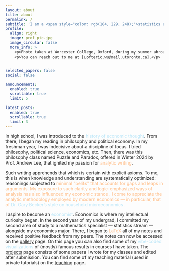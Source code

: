 ```yaml
---
layout: about
title: about
permalink: /
subtitle: 'I am a <span style="color: rgb(184, 229, 248);">statistics and economics </span> undergraduate at <span style="color: rgb(255, 188, 134);">University of Toronto</span>.'
profile:
  align: right
  image: prof_pic.jpg
  image_circular: false
  more_info: >
    <p>Photo taken at Worcester College, Oxford, during my summer abroad in 2024.</p> 
    <p>You can reach out to me at [uofteric.wu@mail.utoronto.ca].</p>
  

selected_papers: false
social: false

announcements:
  enabled: true
  scrollable: true
  limit: 5

latest_posts:
  enabled: true
  scrollable: true
  limit: 3
---
```


In high school, I was introduced to the <span style="color: rgb(184, 229, 248);">history of economic thought</span>. From there, I began my reading in philosophy and political economy. In my freshman year, I was indecisive about a discipline of focus. I tried philosophy, political science, economics, etc. Then, there was this philosophy class named Puzzle and Paradox, offered in Winter 2024 by Prof. Andrew Lee, that ignited my passion for <span style="color: rgb(255, 188, 134);">analytic writing</span>. 

Such writing apprehends that which is certain with explicit axioms. To me, this is when knowledge and understanding are systematically optimized: reasonings subjected to <span style="color: rgb(255, 188, 134);"> minimal "belifs" <span> that accounts for gaps and leaps in arguments. My exposure to such clarity and logic-emphasized ways of analysis has also influenced my <span style="color: rgb(255, 188, 134);"> economic stance <span>. I come to appreciate the analytic methodology employed by modern economics — in particular, that of <span style="color: rgb(184, 229, 248);"> Dr. Gary Becker’s style on household microeconomics <span>. 

I aspire to become an <span style="color: rgb(184, 229, 248);">economist</span>. Economics is where my intellectual curiosity began. In the second year of my undergrad, I committed my second area of study to a mathematics specialist — statistics stream — alongside my economics major. There, I began to <span style="color: rgb(255, 188, 134);">LaTeX</span> all of my notes and received positive feedback from my peers. The notes can now be accessed on the [gallery](https://eric-ideas.github.io/gallery/) page. On this page you can also find some of my <span style="color: rgb(184, 229, 248);">vibe-coded visualizations</span> of (mostly) famous results in courses I have taken. The [projects](https://eric-ideas.github.io/projects/) page consists of some papers I wrote for my classes and edited after submission. You can find some of my teaching material (used in private tutorials) on the [teaching](https://eric-ideas.github.io/teaching/) page.
